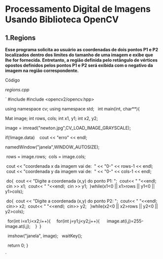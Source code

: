 # **Processamento Digital de Imagens Usando Biblioteca OpenCV** 


## **1.Regions**
**Esse programa solicita ao usuário as coordenadas de dois pontos P1 e P2 localizados dentro dos limites do tamanho de uma imagem e exibe que lhe for fornecida. Entretanto, a região definida pelo retângulo de vértices opostos definidos pelos pontos P1 e P2 será exibida com o negativo da imagem na região correspondente.**

Código

_regions.cpp_


´ 
#include <iostream>
#include <opencv2/opencv.hpp>

using namespace cv;
using namespace std;
 
int main(int, char**){

Mat image;
int rows, cols;
int x1, y1;
int x2, y2;

image = imread("newton.jpg",CV_LOAD_IMAGE_GRAYSCALE);

if(!image.data)
   cout << "erro" << endl;

namedWindow("janela",WINDOW_AUTOSIZE);

 rows = image.rows;
 cols = image.cols;

 cout << "coordenada x da imagem vai de:  " << "0-" << rows-1 << endl;
 cout << "coordenada y da imagem vai de:  " << "0-" << cols-1 << endl;


 do{
 cout << "Digite a coordenada (x,y) do ponto P1: ";
 cout<< " "<<endl;
 cin >> x1;
 cout<< " "<<endl;
 cin >> y1;
 }while(x1<0 || x1>rows || y1<0 || y1>cols);


 do{
 cout << "Digite a coordenada (x,y) do ponto P2: ";
 cout<< " "<<endl;
 cin>> x2;
 cout<< " "<<endl;
 cin>> y2;
  }while(x2<0 || x2>rows || y2<0 || y2>cols);


  for(int i=x1;i<x2;i++){
    for(int j=y1;j<y2;j++){
     image.at<uchar>(i,j)=255-image.at<uchar>(i,j);
   }
 }

  imshow("janela", image);
  waitKey();

  return 0;
}

` 

